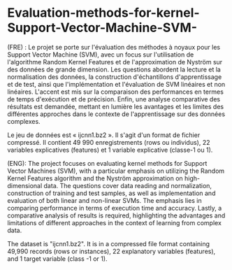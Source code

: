 # Evaluation-methods-for-kernel-Support-Vector-Machine-SVM-
(FRE) : Le projet se porte sur l'évaluation des méthodes à noyaux pour les Support Vector Machine (SVM), avec un focus sur l'utilisation de l'algorithme Random Kernel Features et de l'approximation de Nyström sur des données de grande dimension. Les questions abordent la lecture et la normalisation des données, la construction d'échantillons d'apprentissage et de test, ainsi que l'implémentation et l'évaluation de SVM linéaires et non linéaires. L'accent est mis sur la comparaison des performances en termes de temps d'exécution et de précision. Enfin, une analyse comparative des résultats est demandée, mettant en lumière les avantages et les limites des différentes approches dans le contexte de l'apprentissage sur des données complexes.

Le jeu de données est « ijcnn1.bz2 ». Il s'agit d'un format de fichier compressé. Il contient 49 990 enregistrements (rows ou individus), 22 variables explicatives (features) et 1 variable explicative (classe-1 ou 1).

(ENG): The project focuses on evaluating kernel methods for Support Vector Machines (SVM), with a particular emphasis on utilizing the Random Kernel Features algorithm and the Nyström approximation on high-dimensional data. The questions cover data reading and normalization, construction of training and test samples, as well as implementation and evaluation of both linear and non-linear SVMs. The emphasis lies in comparing performance in terms of execution time and accuracy. Lastly, a comparative analysis of results is required, highlighting the advantages and limitations of different approaches in the context of learning from complex data.

The dataset is "ijcnn1.bz2". It is in a compressed file format containing 49,990 records (rows or instances), 22 explanatory variables (features), and 1 target variable (class -1 or 1).
